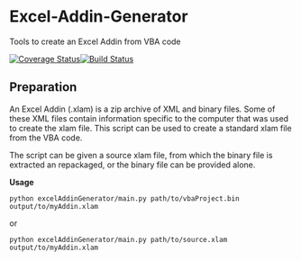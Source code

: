 # Excel-Addin-Generator
Tools to create an Excel Addin from VBA code

[![Coverage Status](https://coveralls.io/repos/github/Beakerboy/Excel-Addin-Generator/badge.svg?branch=master)](https://coveralls.io/github/Beakerboy/Excel-Addin-Generator?branch=master)[![Build Status](https://travis-ci.org/Beakerboy/Excel-Addin-Generator.svg?branch=master)](https://travis-ci.org/Beakerboy/Excel-Addin-Generator)


Preparation
------------

An Excel Addin (.xlam) is a zip archive of XML and binary files. Some of these XML files contain information specific to the computer that was used to create the xlam file. This script can be used to create a standard xlam file from the VBA code.

The script can be given a source xlam file, from which the binary file is extracted an repackaged, or the binary file can be provided alone.

**Usage**

`python excelAddinGenerator/main.py path/to/vbaProject.bin output/to/myAddin.xlam`

or

`python excelAddinGenerator/main.py path/to/source.xlam output/to/myAddin.xlam`
